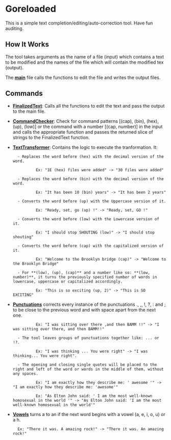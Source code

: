 # Goreloaded

This is a simple text completion/editing/auto-correction tool. Have fun auditing.

## How It Works

The tool takes arguments as the name of a file (input) which contains a text to be modified and the names of the file which will contain the modified tex (output).

The **[main](https://learn.zone01kisumu.ke/git/johnotieno0/go-reloaded/src/branch/master/main.go)** file calls the functions to edit the file and writes the output files.

## Commands

- **[FinalizedText](https://learn.zone01kisumu.ke/git/johnotieno0/go-reloaded/src/branch/master/functions/FinalizedText.go)**: Calls all the functions to edit the text and pass the output to the main file.

* **[CommandChecker](https://learn.zone01kisumu.ke/git/johnotieno0/go-reloaded/src/branch/master/functions/CommandChecker.go)**: Check for command patterns [(cap), (bin), (hex), (up), (low)] or the command with a number [(cap, number)] in the input and calls the appropriate function and passes the returned slice of strings to the FinalizedText function.

* **[TextTransformer](https://learn.zone01kisumu.ke/git/johnotieno0/go-reloaded/src/branch/master/functions/TextTransformer.go)**: Contains the logic to execute the tranformation. It:

        - Replaces the word before (hex) with the decimal version of the word. 

                Ex: "1E (hex) files were added" -> "30 files were added"

        - Replaces the word before (bin) with the decimal version of the word. 

                Ex: "It has been 10 (bin) years" -> "It has been 2 years"

        - Converts the word before (up) with the Uppercase version of it. 
        
                Ex: "Ready, set, go (up) !" -> "Ready, set, GO !"

        - Converts the word before (low) with the Lowercase version of it. 

                Ex: "I should stop SHOUTING (low)" -> "I should stop shouting"

        - Converts the word before (cap) with the capitalized version of it.

                Ex: "Welcome to the Brooklyn bridge (cap)" -> "Welcome to the Brooklyn Bridge"
    
        - For **(low), (up), (cap)** and a number like so: **(low, number)**, it turns the previously specified number of words in lowercase, uppercase or capitalized accordingly.

                Ex: "This is so exciting (up, 2)" -> "This is SO EXCITING"

* **[Punctuations](https://learn.zone01kisumu.ke/git/johnotieno0/go-reloaded/src/branch/master/functions/Punctuations.go)** corrects every instance of the punctuations ., ,, !, ?, : and ; to be close to the previous word and with space apart from the next one. 
        
                Ex: "I was sitting over there ,and then BAMM !!" -> "I was sitting over there, and then BAMM!!"
    
        - The tool leaves groups of punctuations together like: ... or !?. 
        
                Ex: "I was thinking ... You were right" -> "I was thinking... You were right".
    
        - The opening and closing single quotes will be placed to the right and left of the word or words in the middle of them, without any spaces. 
        
                Ex: "I am exactly how they describe me: ' awesome '" -> "I am exactly how they describe me: 'awesome'"
        
                Ex: "As Elton John said: ' I am the most well-known homosexual in the world '" -> "As Elton John said: 'I am the most well-known homosexual in the world'"

+ **[Vowels](https://learn.zone01kisumu.ke/git/johnotieno0/go-reloaded/src/branch/master/functions/Vowels.go)** turns a to an if the next word begins with a vowel (a, e, i, o, u) or a h. 

        Ex: "There it was. A amazing rock!" -> "There it was. An amazing rock!"
